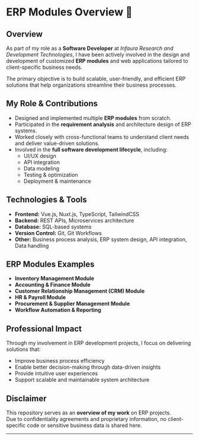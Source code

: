 # ERP Modules Overview 🏢

## Overview

As part of my role as a **Software Developer** at *Infaura Research and Development Technologies*, I have been actively involved in the design and development of customized **ERP modules** and web applications tailored to client-specific business needs.

The primary objective is to build scalable, user-friendly, and efficient ERP solutions that help organizations streamline their business processes.

## My Role & Contributions

- Designed and implemented multiple **ERP modules** from scratch.
- Participated in the **requirement analysis** and architecture design of ERP systems.
- Worked closely with cross-functional teams to understand client needs and deliver value-driven solutions.
- Involved in the **full software development lifecycle**, including:
  - UI/UX design
  - API integration
  - Data modeling
  - Testing & optimization
  - Deployment & maintenance

## Technologies & Tools 

- **Frontend:** Vue.js, Nuxt.js, TypeScript, TailwindCSS
- **Backend:** REST APIs, Microservices architecture
- **Database:** SQL-based systems
- **Version Control:** Git, Git Workflows
- **Other:** Business process analysis, ERP system design, API integration, Data handling

## ERP Modules Examples

- **Inventory Management Module**
- **Accounting & Finance Module**
- **Customer Relationship Management (CRM) Module**
- **HR & Payroll Module**
- **Procurement & Supplier Management Module**
- **Workflow Automation & Reporting**

## Professional Impact

Through my involvement in ERP development projects, I focus on delivering solutions that:
- Improve business process efficiency
- Enable better decision-making through data-driven insights
- Provide intuitive user experiences
- Support scalable and maintainable system architecture

## Disclaimer

This repository serves as an **overview of my work** on ERP projects.  
Due to confidentiality agreements and proprietary information, no client-specific code or sensitive business data is shared here.

---
